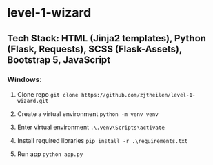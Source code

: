 # level-1-wizard

## Tech Stack: HTML (Jinja2 templates), Python (Flask, Requests), SCSS (Flask-Assets), Bootstrap 5, JavaScript

### Windows:
1. Clone repo
    `git clone https://github.com/zjtheilen/level-1-wizard.git`

2. Create a virtual environment
    `python -m venv venv`

3. Enter virtual environment
    `.\.venv\Scripts\activate`

4. Install required libraries
    `pip install -r .\requirements.txt`

5. Run app
    `python app.py`
